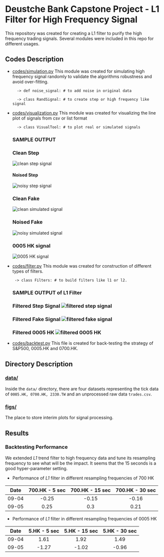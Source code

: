 # Deustche Bank Capstone Project - L1 Filter for High Frequency Signal
This repository was created for creating a L1 filter to purify the high frequency trading signals.
Several modules were included in this repo for different usages. 

## Codes Description
* [codes/simulation.py](https://github.com/lkqllx/High-Frequency-Signal-Filtering/blob/master/codes/simulation.py)
This module was created for simulating high frequency signal randomly to validate the algorithms robustness and 
avoid over-fitting.
    
        -> def noise_signal: # to add noise in original data
        
        -> class RandSignal: # to create step or high frequency like signal
    
    
* [codes/visualization.py](https://github.com/lkqllx/High-Frequency-Signal-Filtering/blob/master/codes/visualization.py)
This module was created for visualizing the line plot of signals from csv or list format
    
        -> class VisualTool: # to plot real or simulated signals
    
    ### SAMPLE OUTPUT
    ### Clean Step
    ![clean step signal](figs/step_clean.png)
    #### Noised Step
    ![noisy step signal](figs/step_noisy.png)
    ### Clean Fake
    ![clean simulated signal](figs/simulated_clean.png)
    ### Noised Fake
    ![noisy simulated signal](figs/simulated_noisy.png)
    ### 0005 HK signal
    ![0005 HK signal](figs/0005_HK_Plot.png)
 
 * [codes/filter.py](https://github.com/lkqllx/High-Frequency-Signal-Filtering/blob/master/codes/filter.py)
 This module was created for construction of different types of filters.
 
        -> class Filters: # to build filters like l1 or l2.
    
    ### SAMPLE OUTPUT of L1 Filter
    ### Filtered Step Signal ![filtered step signal](figs/filtered_step.png)
    ### Filtered Fake Signal ![filtered fake signal](figs/filtered_fake.png)    
    ### Filtered 0005 HK ![filtered 0005 HK](figs/filtered_0005.png)
 
 * [codes/backtest.py](https://github.com/lkqllx/High-Frequency-Signal-Filtering/blob/master/codes/backtest.py)
 This file is created for back-testing the strategy of S&P500, 0005.HK and 0700.HK.
 
 
## Directory Description
### [data/](https://github.com/lkqllx/High-Frequency-Signal-Filtering/blob/master/data)
Inside the `data/` directory, there are four datasets representing the tick data of `0005.HK, 0700.HK, 2330.TW`
and an unprocessed raw data `trades.csv`.

### [figs/](https://github.com/lkqllx/High-Frequency-Signal-Filtering/blob/master/figs)
The place to store interim plots for signal processing.

## Results
### Backtesting Performance
We extended _L1_ trend filter to high frequency data and tune its resampling frequency to see
what will be the impact. It seems that the 15 seconds is a good hyper-parameter setting.

* Performance of _L1_ filter in different resampling frequencies of 700 HK

|Date|700.HK - 5 sec|700.HK - 15 sec|700.HK - 30 sec|
|---|:------------:|:------------:|:------------:|
|09-04|-0.25|-0.15|-0.16|
|09-05|0.25|0.3|0.21|

* Performance of _L1_ filter in different resampling frequencies of 0005 HK

|Date|5.HK - 5 sec|5.HK - 15 sec|5.HK - 30 sec|
|---|:------------:|:------------:|:------------:|
|09-04|1.61|1.92|1.49|
|09-05|-1.27|-1.02|-0.96|


